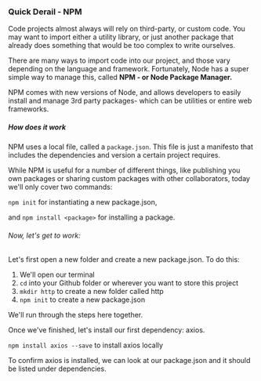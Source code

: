 ### Quick Derail - NPM

Code projects almost always will rely on third-party, or custom code. You may want to import either a utility library, or just another package that already does something that would be too complex to write ourselves. 

There are many ways to import code into our project, and those vary depending on the language and framework. Fortunately, Node has a super simple way to manage this, called **NPM - or Node Package Manager.**

NPM comes with new versions of Node, and allows developers to easily install and manage 3rd party packages- which can be utilities or entire web frameworks.

##### How does it work

NPM uses a local file, called a `package.json`. This file is just a manifesto that includes the dependencies and version a certain project requires.

While NPM is useful for a number of different things, like publishing you own packages or sharing custom packages with other collaborators, today we'll only cover two commands:

`npm init` for instantiating a new package.json,

and `npm install <package>` for installing a package.

###### Now, let's get to work:

Let's first open a new folder and create a new package.json. To do this:

1. We'll open our terminal
2. `cd` into your Github folder or wherever you want to store this project
3. `mkdir http` to create a new folder called http
4. `npm init` to create a new package.json

We'll run through the steps here together.

Once we've finished, let's install our first dependency: axios.

`npm install axios --save` to install axios locally

To confirm axios is installed, we can look at our package.json and it should be listed under dependencies.
